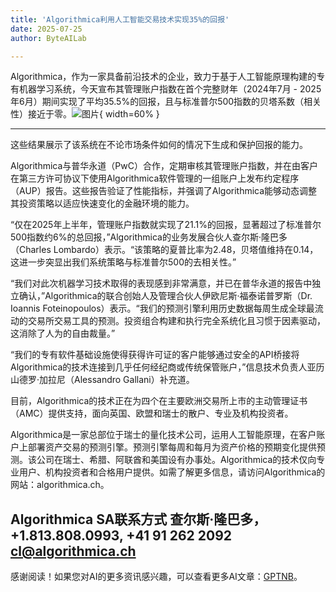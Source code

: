 ```yaml
---
title: 'Algorithmica利用人工智能交易技术实现35%的回报'
date: 2025-07-25
author: ByteAILab

---
```


Algorithmica，作为一家具备前沿技术的企业，致力于基于人工智能原理构建的专有机器学习系统，今天宣布其管理账户指数在首个完整财年（2024年7月 - 2025年6月）期间实现了平均35.5%的回报，且与标准普尔500指数的贝塔系数（相关性）接近于零。![图片](https://ai-techpark.com/wp-content/uploads/Algorithmica.jpg){ width=60% }

---
这些结果展示了该系统在不论市场条件如何的情况下生成和保护回报的能力。

Algorithmica与普华永道（PwC）合作，定期审核其管理账户指数，并在由客户在第三方许可协议下使用Algorithmica软件管理的一组账户上发布约定程序（AUP）报告。这些报告验证了性能指标，并强调了Algorithmica能够动态调整其投资策略以适应快速变化的金融环境的能力。

“仅在2025年上半年，管理账户指数就实现了21.1%的回报，显著超过了标准普尔500指数约6%的总回报，”Algorithmica的业务发展合伙人查尔斯·隆巴多（Charles Lombardo）表示。“该策略的夏普比率为2.48，贝塔值维持在0.14，这进一步突显出我们系统策略与标准普尔500的去相关性。”

“我们对此次机器学习技术取得的表现感到非常满意，并已在普华永道的报告中独立确认，”Algorithmica的联合创始人及管理合伙人伊欧尼斯·福泰诺普罗斯（Dr. Ioannis Foteinopoulos）表示。“我们的预测引擎利用历史数据每周生成全球最流动的交易所交易工具的预测。投资组合构建和执行完全系统化且习惯于因素驱动，这消除了人为的自由裁量。”

“我们的专有软件基础设施使得获得许可证的客户能够通过安全的API桥接将Algorithmica的技术连接到几乎任何经纪商或传统保管账户，”信息技术负责人亚历山德罗·加拉尼（Alessandro Gallani）补充道。

目前，Algorithmica的技术正在为四个在主要欧洲交易所上市的主动管理证书（AMC）提供支持，面向英国、欧盟和瑞士的散户、专业及机构投资者。

Algorithmica是一家总部位于瑞士的量化技术公司，运用人工智能原理，在客户账户上部署资产交易的预测引擎。预测引擎每周和每月为资产价格的预期变化提供预测。该公司在瑞士、希腊、阿联酋和美国设有办事处。Algorithmica的技术仅向专业用户、机构投资者和合格用户提供。如需了解更多信息，请访问Algorithmica的网站：algorithmica.ch。

Algorithmica SA联系方式
查尔斯·隆巴多，+1.813.808.0993, +41 91 262 2092
cl@algorithmica.ch
---
感谢阅读！如果您对AI的更多资讯感兴趣，可以查看更多AI文章：[GPTNB](https://gptnb.com)。